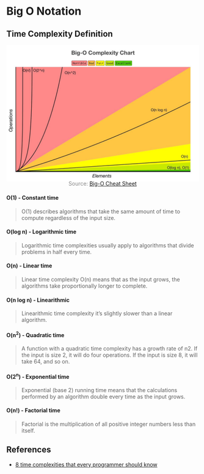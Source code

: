 # Big O Notation

## Time Complexity Definition

![](bigOComplexityChart.jpeg)

<p style="color: #888888; text-align: center; margin-top: -20px;">Source: <a href="https://www.bigocheatsheet.com/">Big-O Cheat Sheet</a></p>

#### O(1) - Constant time

> O(1) describes algorithms that take the same amount of time to compute regardless of the input size.

#### O(log n) - Logarithmic time

> Logarithmic time complexities usually apply to algorithms that divide problems in half every time.

#### O(n) - Linear time

> Linear time complexity O(n) means that as the input grows, the algorithms take proportionally longer to complete.

#### O(n log n) - Linearithmic

> Linearithmic time complexity it’s slightly slower than a linear algorithm.

#### O(n<sup>2</sup>) - Quadratic time

> A function with a quadratic time complexity has a growth rate of n2. If the input is size 2, it will do four operations. If the input is size 8, it will take 64, and so on.

#### O(2<sup>n</sup>) - Exponential time

> Exponential (base 2) running time means that the calculations performed by an algorithm double every time as the input grows.

#### O(n!) - Factorial time

> Factorial is the multiplication of all positive integer numbers less than itself.

## References

- [8 time complexities that every programmer should know](https://adrianmejia.com/most-popular-algorithms-time-complexity-every-programmer-should-know-free-online-tutorial-course/)
